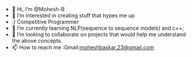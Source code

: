 - 👋 Hi, I’m @Mohesh-B
- 👀 I’m interested in creating stuff that hypes me up
- :) Competitive Programmer
- 🌱 I’m currently learning NLP(sequence to sequence models) and c++;
- 💞️ I’m looking to collaborate on projects that would help me understand the above concepts.
- 📫 How to reach me :Gmail:moheshbaskar.23@gmail.com

<!---
Mohesh-B/Mohesh-B is a ✨ special ✨ repository because its `README.md` (this file) appears on your GitHub profile.
You can click the Preview link to take a look at your changes.
--->
